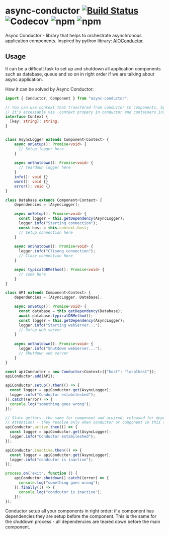 # async-conductor [![Build Status](https://travis-ci.org/dmnorc/async-conductor.svg?branch=main)](https://travis-ci.org/dmnorc/async-conductor) ![Codecov](https://img.shields.io/codecov/c/github/dmnorc/async-conductor) ![npm](https://img.shields.io/npm/v/async-conductor) ![npm](https://img.shields.io/npm/dm/async-conductor)
Async Conductor - library that helps to orchestrate asynchronous application 
components. Inspired by python library: 
[AIOConductor](https://pypi.org/project/AIOConductor/).

## Usage
It can be a difficult task to set up and shutdown all application components such as 
database, queue and so on in right order if we are talking about async 
application.
 
How it can be solved by Async Conductor:
```typescript
import { Conductor, Component } from "async-conductor";

// You can use context that transfered from conductor to components, by default it's unknown
// it's accessable via .context propery in conductor and containers instances 
interface Context {
  [key: string]: string;
}


class AsyncLogger extends Component<Context> {
    async onSetup(): Promise<void> {
      // Setup logger here
    }
    
    async onShutdown(): Promise<void> {
      // Teardown logger here
    }
    info(): void {}
    warn(): void {}
    error(): void {}
}

class Database extends Component<Context> {
    dependencies = [AsyncLogger];

    async onSetup(): Promise<void> {
      const logger = this.getDependency(AsyncLogger);
      logger.info("Starting connection");
      const host = this.context.host;
      // Setup connection here
    }
    
    async onShutdown(): Promise<void> {
      logger.info("Clisong connection");
      // Close connection here
    }

    async typicalDBMethod(): Promise<void> {
      // code here
    }
}

class API extends Component<Context> {
    dependencies = [AsyncLogger, Database];

    async onSetup(): Promise<void> {
      const database = this.getDependency(Database);
      await database.typicalDBMethod();
      const logger = this.getDependency(AsyncLogger);
      logger.info("Starting webServer...");
      // Setup web server
    }
  
    async onShutdown(): Promise<void> {
      logger.info("Shutdown webServer...");
      // Shutdown web server
    }
}

const apiConductor = new Conductor<Context>({"host": "localhost"});
apiConductor.add(API);

apiConductor.setup().then(() => {
  const logger = apiConductor.get(AsyncLogger);
  logger.info("Conductor estabileshed");
}).catch((error) => {
  console.log("something goes wrong");
});

// State getters, the same for component and acuired, released for dependancy state.
// Attention! - they resolve only when conductor or component in this state, can make infinite await.
apiConductor.active.then(() => {
  const logger = apiConductor.get(AsyncLogger);
  logger.info("Conductor estabileshed");
});

apiConductor.inactive.then(() => {
  const logger = apiConductor.get(AsyncLogger);
  logger.info("condcutor is inactive");
});

process.on('exit', function () {
    apiConductor.shutdown().catch((error) => {
      console.log("something goes wrong");
    }).finally(() => {
      console.log("condcutor is inactive");
    });
});
```
Conductor setup all your components in right order: if a component 
has dependencies they are setup before the component. 
This is the same for the shutdown process - all dependencies are teared down 
before the main component.





